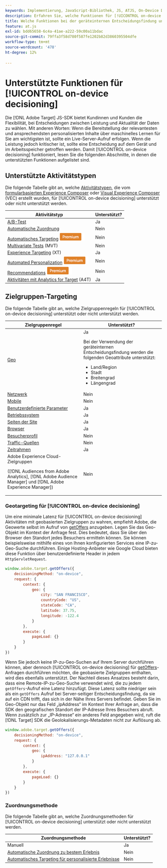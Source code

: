 ```yaml
---
keywords: Implementierung, JavaScript-Bibliothek, JS, ATJS, On-Device Decisioning, On-Device Decisioning, Unterstützte Funktionen, $8
description: Erfahren Sie, welche Funktionen für [!UICONTROL on-device decisioning] unterstützt werden.
title: Welche Funktionen bei der geräteinternen Entscheidungsfindung unterstützt werden
feature: at.js
exl-id: bdd65658-6c4a-41ae-a222-59c00a11bdac
source-git-commit: 79ffa3f58d780f587fe1202b82d3860395504dfe
workflow-type: tm+mt
source-wordcount: '478'
ht-degree: 12%

---
```


# Unterstützte Funktionen für [!UICONTROL on-device decisioning]

Die [!DNL Adobe Target] JS-SDK bietet Kundinnen und Kunden die Flexibilität, bei Entscheidungen zwischen Leistung und Aktualität der Daten zu wählen. Mit anderen Worten: Wenn die Bereitstellung der relevantesten und ansprechendsten personalisierten Inhalte über maschinelles Lernen für Sie am wichtigsten ist, sollte ein Live-Server-Aufruf erfolgen. Wenn die Leistung jedoch kritischer ist, sollte eine Entscheidung auf dem Gerät und im Arbeitsspeicher getroffen werden. Damit [!UICONTROL on-device decisioning] funktioniert, lesen Sie die folgenden Abschnitte, in denen die unterstützten Funktionen aufgelistet sind.

## Unterstützte Aktivitätstypen

Die folgende Tabelle gibt an, welche [Aktivitätstypen](https://experienceleague.adobe.com/docs/target/using/activities/target-activities-guide.html?lang=de), die vom [formularbasierten Experience Composer](https://experienceleague.adobe.com/docs/target/using/experiences/form-experience-composer.html?lang=de) oder [Visual Experience Composer](https://experienceleague.adobe.com/docs/target/using/experiences/vec/visual-experience-composer.html?lang=de) (VEC) erstellt wurden, für [!UICONTROL on-device decisioning] unterstützt oder nicht unterstützt werden.

| Aktivitätstyp | Unterstützt? |
| --- | --- |
| [A/B-Test](https://experienceleague.adobe.com/docs/target/using/activities/abtest/test-ab.html?lang=de) | Ja |
| [Automatische Zuordnung](https://experienceleague.adobe.com/docs/target/using/activities/auto-allocate/automated-traffic-allocation.html?lang=de) | Nein |
| [Automatisches Targeting](https://experienceleague.adobe.com/docs/target/using/activities/auto-target/auto-target-to-optimize.html?lang=de) ![Premium](../../../assets/premium.png) | Nein |
| [Multivariate Tests](https://experienceleague.adobe.com/docs/target/using/activities/multivariate-test/multivariate-testing.html?lang=de) (MVT) | Nein |
| [Experience Targeting](https://experienceleague.adobe.com/docs/target/using/activities/experience-targeting/experience-target.html?lang=de) (XT) | Ja |
| [Automated Personalization](https://experienceleague.adobe.com/docs/target/using/activities/automated-personalization/automated-personalization.html?lang=de) ![Premium](../../../assets/premium.png) | Nein |
| [Recommendations](https://experienceleague.adobe.com/docs/target/using/recommendations/recommendations.html?lang=de) ![Premium](../../../assets/premium.png) | Nein |
| [Aktivitäten mit Analytics for Target](https://experienceleague.adobe.com/docs/target/using/integrate/a4t/a4t.html?lang=de&) (A4T) | Ja |

## Zielgruppen-Targeting

Die folgende Tabelle gibt an, welche Zielgruppenregeln für [!UICONTROL on-device decisioning] unterstützt oder nicht unterstützt werden.

| Zielgruppenregel | Unterstützt? |
| --- | --- |
| [Geo](https://experienceleague.adobe.com/docs/target/using/audiences/create-audiences/categories-audiences/geo.html?lang=de) | Ja<P>Bei der Verwendung der geräteinternen Entscheidungsfindung werden die folgenden Geoattribute unterstützt:<ul><li>Land/Region</li><li>Stadt</li><li>Breitengrad</li><li>Längengrad</li></ul> |
| [Netzwerk](https://experienceleague.adobe.com/docs/target/using/audiences/create-audiences/categories-audiences/network.html?lang=de) | Nein |
| [Mobile](https://experienceleague.adobe.com/docs/target/using/audiences/create-audiences/categories-audiences/mobile.html?lang=de) | Nein |
| [Benutzerdefinierte Parameter](https://experienceleague.adobe.com/docs/target/using/audiences/create-audiences/categories-audiences/custom-parameters.html?lang=de) | Ja |
| [Betriebssystem](https://experienceleague.adobe.com/docs/target/using/audiences/create-audiences/categories-audiences/operating-system.html?lang=de) | Ja |
| [Seiten der Site](https://experienceleague.adobe.com/docs/target/using/audiences/create-audiences/categories-audiences/site-pages.html?lang=de) | Ja |
| [Browser](https://experienceleague.adobe.com/docs/target/using/audiences/create-audiences/categories-audiences/browser.html?lang=de) | Ja |
| [Besucherprofil](https://experienceleague.adobe.com/docs/target/using/audiences/create-audiences/categories-audiences/visitor-profile.html?lang=de) | Nein |
| [Traffic-Quellen](https://experienceleague.adobe.com/docs/target/using/audiences/create-audiences/categories-audiences/traffic-sources.html?lang=de) | Nein |
| [Zeitrahmen](https://experienceleague.adobe.com/docs/target/using/audiences/create-audiences/categories-audiences/time-frame.html?lang=de) | Ja |
| Adobe Experience Cloud-Zielgruppen<P>([!DNL Audiences from Adobe Analytics], [!DNL Adobe Audience Manager] und [!DNL Adobe Experience Manager]) | Nein |

### Geotargeting für [!UICONTROL on-device decisioning]

Um eine minimale Latenz für [!UICONTROL on-device decisioning] Aktivitäten mit geobasierten Zielgruppen zu wahren, empfiehlt Adobe, die Geowerte selbst im Aufruf von [getOffers](/help/dev/implement/client-side/atjs/atjs-functions/adobe-target-getoffers-atjs-2.md) anzugeben. Legen Sie das Geo-Objekt im Kontext der Anfrage fest. Dies bedeutet, dass Sie über den Browser den Standort jedes Besuchers ermitteln können. Sie können beispielsweise mithilfe eines von Ihnen konfigurierten Services eine IP-zu-Geo-Suche durchführen. Einige Hosting-Anbieter wie Google Cloud bieten diese Funktion über benutzerdefinierte Header in jedem `HttpServletRequest`.

```javascript {line-numbers="true"}
window.adobe.target.getOffers({ 
    decisioningMethod: "on-device", 
    request: { 
        context: { 
            geo: { 
                city: "SAN FRANCISCO", 
                countryCode: "US", 
                stateCode: "CA", 
                latitude: 37.75, 
                longitude: -122.4 
            } 
        }, 
        execute: { 
            pageLoad: {} 
        } 
    } 
})
```

Wenn Sie jedoch keine IP-zu-Geo-Suchen auf Ihrem Server durchführen können, aber dennoch [!UICONTROL on-device decisioning] für [getOffers](/help/dev/implement/client-side/atjs/atjs-functions/adobe-target-getoffers-atjs-2.md)-Anfragen durchführen möchten, die geobasierte Zielgruppen enthalten, wird dies ebenfalls unterstützt. Der Nachteil dieses Ansatzes besteht darin, dass eine Remote-IP-zu-Geo-Suche verwendet wird, die zu jedem `getOffers`-Aufruf eine Latenz hinzufügt. Diese Latenz sollte niedriger sein als ein `getOffers` Aufruf bei Server-seitiger Entscheidungsfindung, da sie auf ein CDN trifft, das sich in der Nähe Ihres Servers befindet. Geben Sie im Geo-Objekt nur das Feld „ipAddress“ im Kontext Ihrer Anfrage an, dass die SDK den geografischen Standort der IP-Adresse Ihres Besuchers abruft. Wenn zusätzlich zur „IP-Adresse“ ein anderes Feld angegeben wird, ruft die [!DNL Target] SDK die Geolokalisierungs-Metadaten nicht zur Auflösung ab.

```javascript {line-numbers="true"}
window.adobe.target.getOffers({ 
    decisioningMethod: "on-device", 
    request: { 
        context: { 
            geo: { 
                ipAddress: "127.0.0.1" 
            } 
        }, 
        execute: { 
            pageLoad: {} 
        } 
    } 
})
```

### Zuordnungsmethode

Die folgende Tabelle gibt an, welche Zuordnungsmethoden für [!UICONTROL on-device decisioning] unterstützt oder nicht unterstützt werden.

| Zuordnungsmethode | Unterstützt? |
| --- | --- |
| Manuell | Ja |
| [Automatische Zuordnung zu bestem Erlebnis](https://experienceleague.adobe.com/docs/target/using/activities/auto-allocate/automated-traffic-allocation.html?lang=de) | Nein |
| [Automatisches Targeting für personalisierte Erlebnisse](https://experienceleague.adobe.com/docs/target/using/activities/auto-target/auto-target-to-optimize.html?lang=de) | Nein |
